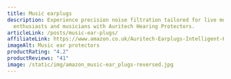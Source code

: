 ```yaml
---
title: Music earplugs
description: Experience precision noise filtration tailored for live music
  enthusiasts and musicians with Auritech Hearing Protectors.
articleLink: /posts/music-ear-plugs/
affiliateLink: https://www.amazon.co.uk/Auritech-Earplugs-Intelligent-Hearing-Protection/dp/B00DEJDAZQ?maas=maas_adg_B4BC438E3258C0E4687516CF93C21EE1_afap_abs&ref_=aa_maas&tag=maas
imageAlt: Music ear protectors
productRating: "4.2"
productReviews: "41"
image: /static/img/amazon_music-ear_plugs-reversed.jpg
---
```

